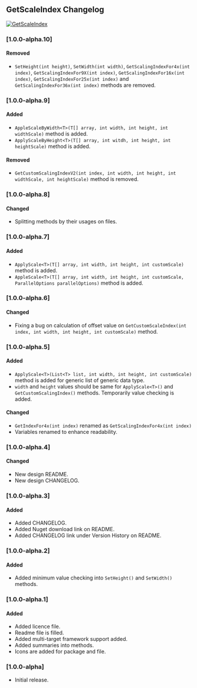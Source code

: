 ## GetScaleIndex Changelog
[![GetScaleIndex](https://img.shields.io/nuget/v/GetScaleIndex.svg)](https://www.nuget.org/packages/GetScaleIndex/)

<!--
### [Unreleased]

#### Added

#### Changed

#### Removed
-->

### [1.0.0-alpha.10]
#### Removed
* `SetHeight(int height)`, `SetWidth(int width)`, `GetScalingIndexFor4x(int index)`, `GetScalingIndexFor9X(int index)`, `GetScalingIndexFor16x(int index)`, `GetScalingIndexFor25x(int index)` and `GetScalingIndexFor36x(int index)` methods are removed.

### [1.0.0-alpha.9]
#### Added
* `AppleScaleByWidth<T>(T[] array, int width, int height, int widthScale)` method is added.
* `ApplyScaleByHeight<T>(T[] array, int witdh, int height, int heightScale)` method is added.

#### Removed
* `GetCustomScalingIndexV2(int index, int width, int height, int widthScale, int heightScale)` method is removed.

### [1.0.0-alpha.8]
#### Changed
* Splitting methods by their usages on files.

### [1.0.0-alpha.7]
#### Added
* `ApplyScale<T>(T[] array, int width, int height, int customScale)` method is added.
* `AppleScale<T>(T[] array, int width, int height, int customScale, ParallelOptions parallelOptions)` method is added.

### [1.0.0-alpha.6]
#### Changed
* Fixing a bug on calculation of offset value on `GetCustomScaleIndex(int index, int width, int height, int customScale)` method.

### [1.0.0-alpha.5]
#### Added
* `ApplyScale<T>(List<T> list, int width, int height, int customScale)` method is added for generic list of generic data type.
* `width` and `height` values should be same for `ApplyScale<T>()` and `GetCustomScalingIndex()` methods. Temporarily value checking is added.

#### Changed
* `GetIndexFor4x(int index)` renamed as `GetScalingIndexFor4x(int index)`
* Variables renamed to enhance readability.

### [1.0.0-alpha.4]
#### Changed
* New design README.
* New design CHANGELOG.

### [1.0.0-alpha.3]
#### Added
* Added CHANGELOG.
* Added Nuget download link on README.
* Added CHANGELOG link under Version History on README.

### [1.0.0-alpha.2]
#### Added
* Added minimum value checking into `SetHeight()` and `SetWidth()` methods. 

### [1.0.0-alpha.1]
#### Added
* Added licence file.
* Readme file is filled.
* Added multi-target framework support added.
* Added summaries into methods.
* Icons are added for package and file.

### [1.0.0-alpha]
* Initial release. 
